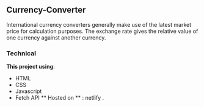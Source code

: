 ## Currency-Converter

International currency converters generally make use of the latest market price for calculation purposes.
The exchange rate gives the relative value of one currency against another currency.

### Technical
**This project using**:
* HTML
* CSS
* Javascript
* Fetch API
** Hosted on ** : netlify .
  

